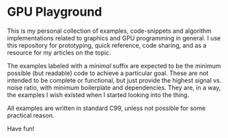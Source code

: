 # GPU Playground

This is my personal collection of examples, code-snippets and algorithm implementations related to graphics and GPU programming in general. I use this repository for prototyping, quick reference, code sharing, and as a resource for my articles on the topic.

The examples labeled with a _minimal_ suffix are expected to be the minimum possible (but readable) code to achieve a particular goal. These are not intended to be complete or functional, but just provide the highest signal vs. noise ratio, with minimum boilerplate and dependencies. They are, in a way, the examples I wish existed when I started looking into the thing.

All examples are written in standard C99, unless not possible for some practical reason.

Have fun!
